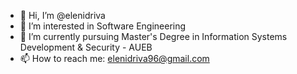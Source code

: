 - 👋 Hi, I’m @elenidriva
- 👀 I’m interested in Software Engineering
- 🌱 I’m currently pursuing Master's Degree in Information Systems Development & Security - AUEB
- 📫 How to reach me: elenidriva96@gmail.com

<!---
elenidriva/elenidriva is a ✨ special ✨ repository because its `README.md` (this file) appears on your GitHub profile.
You can click the Preview link to take a look at your changes.
--->
